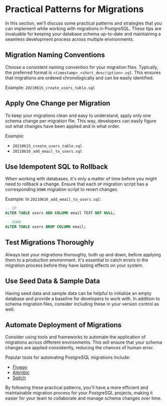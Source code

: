 # Practical Patterns for Migrations

In this section, we'll discuss some practical patterns and strategies that you can implement while working with migrations in PostgreSQL. These tips are invaluable for keeping your database schema up-to-date and maintaining a seamless development process across multiple environments.

## Migration Naming Conventions

Choose a consistent naming convention for your migration files. Typically, the preferred format is `<timestamp>_<short_description>.sql`. This ensures that migrations are ordered chronologically and can be easily identified.

Example: `20210615_create_users_table.sql`

## Apply One Change per Migration

To keep your migrations clean and easy to understand, apply only one schema change per migration file. This way, developers can easily figure out what changes have been applied and in what order.

Example:
- `20210615_create_users_table.sql`
- `20210616_add_email_to_users.sql`

## Use Idempotent SQL to Rollback

When working with databases, it's only a matter of time before you might need to rollback a change. Ensure that each `UP` migration script has a corresponding `DOWN` migration script to revert changes.

Example: In `20210616_add_email_to_users.sql`:

```sql
-- UP
ALTER TABLE users ADD COLUMN email TEXT NOT NULL;

-- DOWN
ALTER TABLE users DROP COLUMN email;
```

## Test Migrations Thoroughly

Always test your migrations thoroughly, both up and down, before applying them to a production environment. It's essential to catch errors in the migration process before they have lasting effects on your system.

## Use Seed Data & Sample Data

Having seed data and sample data can be helpful to initialize an empty database and provide a baseline for developers to work with. In addition to schema migration files, consider including these in your version control as well.

## Automate Deployment of Migrations

Consider using tools and frameworks to automate the application of migrations across different environments. This will ensure that your schema changes are applied consistently, reducing the chances of human error.

Popular tools for automating PostgreSQL migrations include:
- [Flyway](https://flywaydb.org/)
- [Alembic](https://alembic.sqlalchemy.org/)
- [Sqitch](https://sqitch.org/)

By following these practical patterns, you'll have a more efficient and maintainable migration process for your PostgreSQL projects, making it easier for your team to collaborate and manage schema changes over time.